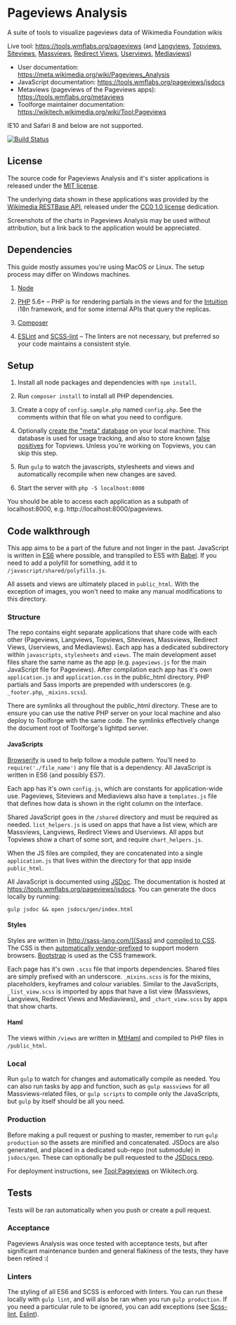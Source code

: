 # Pageviews Analysis
A suite of tools to visualize pageviews data of Wikimedia Foundation wikis

Live tool: https://tools.wmflabs.org/pageviews (and [Langviews](https://tools.wmflabs.org/langviews), [Topviews](https://tools.wmflabs.org/topviews), [Siteviews](https://tools.wmflabs.org/siteviews), [Massviews](https://tools.wmflabs.org/massviews), [Redirect Views](https://tools.wmflabs.org/redirectviews), [Userviews](https://tools.wmflabs.org/userviews), [Mediaviews](https://tools.wmflabs.org/mediaviews))

* User documentation: https://meta.wikimedia.org/wiki/Pageviews_Analysis
* JavaScript documentation: https://tools.wmflabs.org/pageviews/jsdocs
* Metaviews (pageviews of the Pageviews apps): https://tools.wmflabs.org/metaviews
* Toolforge maintainer documentation: https://wikitech.wikimedia.org/wiki/Tool:Pageviews

IE10 and Safari 8 and below are not supported.

[![Build Status](https://travis-ci.org/MusikAnimal/pageviews.svg?branch=master)](https://travis-ci.org/MusikAnimal/pageviews)

## License
The source code for Pageviews Analysis and it's sister applications is released under the [MIT license](https://github.com/MusikAnimal/pageviews/blob/master/LICENSE).

The underlying data shown in these applications was provided by the [Wikimedia RESTBase API](https://wikimedia.org/api/rest_v1/), released under the [CC0 1.0 license](https://creativecommons.org/publicdomain/zero/1.0/) dedication.

Screenshots of the charts in Pageviews Analysis may be used without attribution, but a link back to the application would be appreciated.

## Dependencies
This guide mostly assumes you're using MacOS or Linux. The setup process may differ on Windows machines.

1. [Node](https://nodejs.org/en/)

1. [PHP](http://php.net/) 5.6+ – PHP is for rendering partials in the views and for the [Intuition](https://github.com/Krinkle/intuition) i18n framework, and for some internal APIs that query the replicas.

1. [Composer](https://getcomposer.org/)

1. [ESLint](http://eslint.org/) and [SCSS-lint](https://github.com/brigade/scss-lint) – The linters are not necessary, but preferred so your code maintains a consistent style.

## Setup
1. Install all node packages and dependencies with `npm install`.

1. Run `composer install` to install all PHP dependencies.

1. Create a copy of `config.sample.php` named `config.php`. See the comments within that file on what you need to configure.

1. Optionally [create the "meta" database](https://wikitech.wikimedia.org/wiki/Tool:Pageviews#Meta_database) on your local machine. This database is used for usage tracking, and also to store known [false positives](https://tools.wmflabs.org/topviews/faq/#false_positive) for Topviews. Unless you're working on Topviews, you can skip this step.

1. Run `gulp` to watch the javascripts, stylesheets and views and automatically recompile when new changes are saved.

1. Start the server with `php -S localhost:8000`

You should be able to access each application as a subpath of localhost:8000, e.g. http://localhost:8000/pageviews.

## Code walkthrough
This app aims to be a part of the future and not linger in the past. JavaScript is written in [ES6](http://es6-features.org/) where possible, and transpiled to ES5 with [Babel](https://babeljs.io/). If you need to add a polyfill for something, add it to `/javascript/shared/polyfills.js`.

All assets and views are ultimately placed in `public_html`. With the exception of images, you won't need to make any manual modifications to this directory.

### Structure
The repo contains eight separate applications that share code with each other (Pageviews, Langviews, Topviews, Siteviews, Massviews, Redirect Views, Userviews, and Mediaviews). Each app has a dedicated subdirectory within `javascripts`, `stylesheets` and `views`. The main development asset files share the same name as the app (e.g. `pageviews.js` for the main JavaScript file for Pageviews). After compilation each app has it's own `application.js` and `application.css` in the public_html directory. PHP partials and Sass imports are prepended with underscores (e.g. `_footer.php`, `_mixins.scss`).

There are symlinks all throughout the public_html directory. These are to ensure you can use the native PHP server on your local machine and also deploy to Toolforge with the same code. The symlinks effectively change the document root of Toolforge's lighttpd server.

#### JavaScripts
[Browserify](http://browserify.org/) is used to help follow a module pattern. You'll need to `require('./file_name')` any file that is a dependency. All JavaScript is written in ES6 (and possibly ES7).

Each app has it's own `config.js`, which are constants for application-wide use. Pageviews, Siteviews and Mediaviews also have a `templates.js` file that defines how data is shown in the right column on the interface.

Shared JavaScript goes in the `/shared` directory and must be required as needed. `list_helpers.js` is used on apps that have a list view, which are Massviews, Langviews, Redirect Views and Userviews. All apps but Topviews show a chart of some sort, and require `chart_helpers.js`.

When the JS files are compiled, they are concatenated into a single `application.js` that lives within the directory for that app inside `public_html`.

All JavaScript is documented using [JSDoc](http://usejsdoc.org/). The documentation is hosted at https://tools.wmflabs.org/pageviews/jsdocs. You can generate the docs locally by running:
```
gulp jsdoc && open jsdocs/gen/index.html
```

#### Styles
Styles are written in [http://sass-lang.com/](Sass) and [compiled to CSS](https://github.com/dlmanning/gulp-sass). The CSS is then [automatically vendor-prefixed](https://github.com/sindresorhus/gulp-autoprefixer) to support modern browsers. [Bootstrap](http://getbootstrap.com/) is used as the CSS framework.

Each page has it's own `.scss` file that imports dependencies. Shared files are simply prefixed with an underscore. `_mixins.scss` is for the mixins, placeholders, keyframes and colour variables. Similar to the JavaScripts, `_list_view.scss` is imported by apps that have a list view (Massviews, Langviews, Redirect Views and Mediaviews), and `_chart_view.scss` by apps that show charts.

#### Haml
The views within `/views` are written in [MtHaml](https://github.com/arnaud-lb/MtHaml) and compiled to PHP files in `/public_html`.

### Local
Run `gulp` to watch for changes and automatically compile as needed. You can also run tasks by app and function, such as `gulp massviews` for all Massviews-related files, or `gulp scripts` to compile only the JavaScripts, but `gulp` by itself should be all you need.

### Production
Before making a pull request or pushing to master, remember to run `gulp production` so the assets are minified and concatenated. JSDocs are also generated, and placed in a dedicated sub-repo (not submodule) in `jsdocs/gen`. These can optionally be pull requested to the [JSDocs repo](https://github.com/MusikAnimal/pageviews-jsdocs).

For deployment instructions, see [Tool:Pageviews](https://wikitech.wikimedia.org/wiki/Tool:Pageviews) on Wikitech.org.

## Tests
Tests will be ran automatically when you push or create a pull request.

### Acceptance
Pageviews Analysis was once tested with acceptance tests, but after significant maintenance burden and general flakiness of the tests, they have been retired :(

### Linters
The styling of all ES6 and SCSS is enforced with linters. You can run these locally with `gulp lint`, and will also be ran when you run `gulp production`. If you need a particular rule to be ignored, you can add exceptions (see [Scss-lint](https://github.com/brigade/scss-lint/blob/master/lib/scss_lint/linter/README.md#disablelinterreason), [Eslint](http://eslint.org/docs/user-guide/configuring)).
